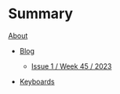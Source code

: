 # Summary

[About](./about.md)

<!-- - [Tech](./tech.md) -->

- [Blog](./blog.md)
  - [Issue 1 / Week 45 / 2023](./blog/1-45-23.md)

- [Keyboards](./keyboards.md)

<!-- - [Music]() -->

<!-- - [Games]() -->

<!-- - [Books]() -->
